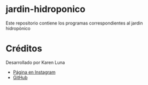 # jardin-hidroponico
Este repositorio contiene los programas correspondientes al jardin hidropònico

# Créditos

Desarrollado por Karen Luna

- [Página en Instagram](https://www.instagram.com/karen.luna14/)
- [GitHub](https://github.com/Luneli014)